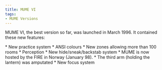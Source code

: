 ```yaml
---
title: MUME VI
tags:
- MUME Versions
---
```


MUME VI, the best version so far, was launched in March 1996. It
contained these new features:

\* New practice system \* ANSI colours \* New zones allowing more than
100 rooms \* Perception \* New hide/sneak/backstab system \* MUME is now
hosted by the FIRE in Norway (January 98). \* The third arm (holding the
lantern) was amputated \* New focus system

